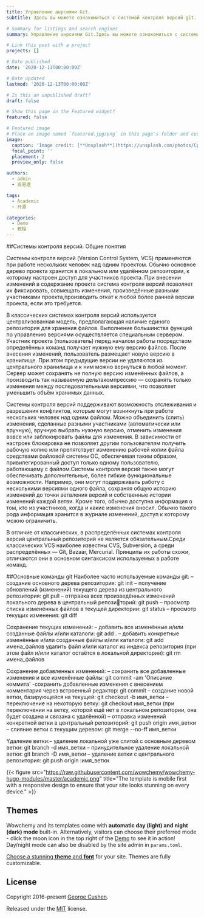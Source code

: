 ```yaml
---
title: Управление анрсиями Git.
subtitle: Здесь вы можете ознакомиться с системой контроля версий git. Здесь предоставленя вся необходимая информация для работы с git. 

# Summary for listings and search engines
summary: Управление анрсиями Git.Здесь вы можете ознакомиться с системой контроля версий git. Здесь предоставленя вся необходимая информация для работы с git. 

# Link this post with a project
projects: []

# Date published
date: '2020-12-13T00:00:00Z'

# Date updated
lastmod: '2020-12-13T00:00:00Z'

# Is this an unpublished draft?
draft: false

# Show this page in the Featured widget?
featured: false

# Featured image
# Place an image named `featured.jpg/png` in this page's folder and customize its options here.
image:
  caption: 'Image credit: [**Unsplash**](https://unsplash.com/photos/CpkOjOcXdUY)'
  focal_point: ''
  placement: 2
  preview_only: false

authors:
  - admin
  - 吳恩達

tags:
  - Academic
  - 开源

categories:
  - Demo
  - 教程
---
```


##Системы контроля версий. Общие понятия

Системы контроля версий (Version Control System, VCS) применяются при работе нескольких человек над одним проектом. Обычно основное дерево проекта хранится в локальном или удалённом репозитории, к которому настроен доступ для участников проекта. При внесении изменений в содержание проекта система контроля версий позволяет их фиксировать, совмещать изменения, произведённые разными участниками проекта,производить откат к любой более ранней версии проекта, если это требуется.

В классических системах контроля версий используется централизованная модель, предполагающая наличие единого репозитория для хранения файлов. Выполнение большинства функций по управлению версиями осуществляется специальным сервером. Участник проекта (пользователь) перед началом работы посредством определённых команд получает нужную ему версию файлов. После внесения изменений, пользователь размещает новую версию в хранилище. При этом предыдущие версии не удаляются из центрального хранилища и к ним можно вернуться в любой момент. Сервер может сохранять не полную версию изменённых файлов, а производить так называемую дельтакомпрессию — сохранять только изменения между последовательными версиями, что позволяет уменьшить объём хранимых данных.

Системы контроля версий поддерживают возможность отслеживания и разрешения конфликтов, которые могут возникнуть при работе нескольких человек над одним файлом. Можно объединить (слить) изменения, сделанные разными участниками (автоматически или вручную), вручную выбрать нужную версию, отменить изменения вовсе
или заблокировать файлы для изменения. В зависимости от настроек блокировка не позволяет другим пользователям получить рабочую копию или препятствует изменению рабочей копии файла средствами файловой системы ОС, обеспечивая таким образом, привилегированный доступ только одному пользователю, работающему с файлом.Системы контроля версий также могут обеспечивать дополнительные, более гибкие
функциональные возможности. Например, они могут поддерживать работу с несколькими версиями одного файла, сохраняя общую историю изменений до точки ветвления версий и собственные истории изменений каждой ветви. Кроме того, обычно доступна информация о том, кто из участников, когда и какие изменения вносил. Обычно такого рода информация хранится в журнале изменений, доступ к которому можно ограничить.

В отличие от классических, в распределённых системах контроля версий центральный репозиторий не является обязательным.Среди классических VCS наиболее известны CVS, Subversion, а среди распределённых — Git, Bazaar, Mercurial. Принципы их работы схожи, отличаются они в основном синтаксисом используемых в работе команд.

##Основные команды git
Наиболее часто используемые команды git:
– создание основного дерева репозитория:
	git init
– получение обновлений (изменений) текущего дерева из центрального репозитория:
	git pull
– отправка всех произведённых изменений локального дерева в центральный репозиторий:
	git push
– просмотр списка изменённых файлов в текущей директории:
	git status
– просмотр текущих изменения:
	git diff
 
Cохранение текущих изменений:
– добавить все изменённые и/или созданные файлы и/или каталоги:
	git add .
– добавить конкретные изменённые и/или созданные файлы и/или каталоги:
	git add имена_файлов
	удалить файл и/или каталог из индекса репозитория (при этом файл и/или каталог
остаётся в локальной директории):
	git rm имена_файлов

Cохранение добавленных изменений:
– сохранить все добавленные изменения и все изменённые файлы:
	git commit -am 'Описание коммита'
-сохранить добавленные изменения с внесением комментария через встроенный редактор:
	git commit
– создание новой ветки, базирующейся на текущей:
	git checkout -b имя_ветки
– переключение на некоторую ветку:
	git checkout имя_ветки
(при переключении на ветку, которой ещё нет в локальном репозитории, она будет
создана и связана с удалённой)
– отправка изменений конкретной ветки в центральный репозиторий:
	git push origin имя_ветки
– слияние ветки с текущим деревом:
	git merge --no-ff имя_ветки

Yдаление ветки:– удаление локальной уже слитой с основным деревом ветки:
	git branch -d имя_ветки
– принудительное удаление локальной ветки:
	git branch -D имя_ветки
– удаление ветки с центрального репозитория:
	git push origin :имя_ветки




{{< figure src="https://raw.githubusercontent.com/wowchemy/wowchemy-hugo-modules/master/academic.png" title="The template is mobile first with a responsive design to ensure that your site looks stunning on every device." >}}



## Themes

Wowchemy and its templates come with **automatic day (light) and night (dark) mode** built-in. Alternatively, visitors can choose their preferred mode - click the moon icon in the top right of the [Demo](https://academic-demo.netlify.com/) to see it in action! Day/night mode can also be disabled by the site admin in `params.toml`.

[Choose a stunning **theme** and **font**](https://wowchemy.com/docs/customization) for your site. Themes are fully customizable.

## License

Copyright 2016-present [George Cushen](https://georgecushen.com).

Released under the [MIT](https://github.com/wowchemy/wowchemy-hugo-modules/blob/master/LICENSE.md) license.

